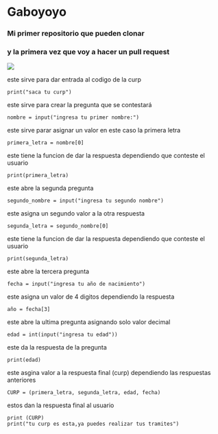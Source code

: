 # Gaboyoyo

### Mi primer repositorio que pueden clonar 
### y la primera vez que voy a hacer un pull request 
<img src="https://i.pinimg.com/236x/2d/03/56/2d035609483aad6a14b4b7a45223b32e.jpg">


este sirve para dar entrada al codigo de la curp
```
print("saca tu curp")
```

este sirve para crear la pregunta que se contestará
```
nombre = input("ingresa tu primer nombre:")
```

este sirve parar asignar un valor en este caso la primera letra
```
primera_letra = nombre[0]
```

este tiene la funcion de dar la respuesta dependiendo que conteste el usuario
```
print(primera_letra)
```

este abre la segunda pregunta
```
segundo_nombre = input("ingresa tu segundo nombre")
```

este asigna un segundo valor a la otra respuesta
```
segunda_letra = segundo_nombre[0]
```

este tiene la funcion de dar la respuesta dependiendo que conteste el usuario
```
print(segunda_letra)
```

este abre la tercera pregunta 
```
fecha = input("ingresa tu año de nacimiento")
```

este asigna un valor de 4 digitos dependiendo la respuesta
```
año = fecha[3]
```

este abre la ultima pregunta asignando solo valor decimal
```
edad = int(input("ingresa tu edad"))
```

este da la respuesta de la pregunta
```
print(edad)
```

este asgina valor a la respuesta final (curp) dependiendo las respuestas anteriores 
```
CURP = (primera_letra, segunda_letra, edad, fecha)
```

estos dan la respuesta final al usuario
```
print (CURP)
print("tu curp es esta,ya puedes realizar tus tramites")
```

